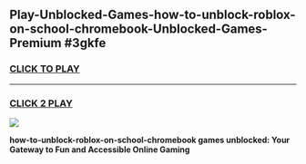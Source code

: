 
## Play-Unblocked-Games-how-to-unblock-roblox-on-school-chromebook-Unblocked-Games-Premium #3gkfe
<h3>
<a href="https://premium.freeplayer.one?title=how-to-unblock-roblox-on-school-chromebook&ref=12M">CLICK TO PLAY</a></h3>
<hr>

<h3>
<a href="https://premium.freeplayer.one?title=how-to-unblock-roblox-on-school-chromebook&ref=12M">CLICK 2 PLAY</a>
  
</h3>

<a href="https://premium.freeplayer.one?title=how-to-unblock-roblox-on-school-chromebook&ref=12M"><img src="https://clearcache.store/games.png"></a>


**how-to-unblock-roblox-on-school-chromebook games unblocked: Your Gateway to Fun and Accessible Online Gaming**
